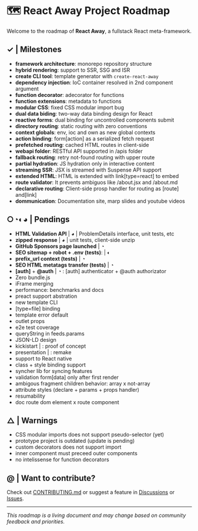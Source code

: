 # 🗺️ React Away Project Roadmap

Welcome to the roadmap of **React Away**, a fullstack React meta-framework.

## ✓ | Milestones

- **framework architecture**: monorepo repository structure  
- **hybrid rendering**: support to SSR, SSG and ISR 
- **create CLI tool**: template generator with `create-react-away` 
- **dependency injection**: IoC container resolved in 2nd component argument 
- **function decorator**: adecorator for functions 
- **function extensions**: metadata to functions 
- **modular CSS**: fixed CSS modular import bug 
- **dual data biding**: two-way data binding design for React 
- **reactive forms**: dual binding for uncontrolled components submit 
- **directory routing**: static routing with zero conventions 
- **context globals**: env, ioc and own as new global contexts 
- **action binding**: form[action] as a serialized fetch request 
- **prefetched routing**: cached HTML routes in client-side
- **webapi folder**: RESTful API supported in /apis folder 
- **fallback routing**: retry not-found routing with upper route 
- **partial hydration**: JS hydration only in interactive content 
- **streaming SSR**: JSX is streamed with Suspense API support 
- **extended HTML**: HTML is extended with link[type=react] to embed 
- **route validator**: It prevents ambiguos like /about.jsx and /about.md 
- **declarative routing**: Client-side prosp handler for routing as [route] and[link] 
- **dommunication**: Documentation site, marp slides and youtube videos 

## ○◔◐◕  | Pendings 

- **HTML Validation API** | ◕ | ProblemDetails interface, unit tests, etc
- **zipped response** | ◕ | unit tests, client-side unzip
- **GitHub Sponsors page launched** | ◔
- **SEO sitemap + robot + .env (tests)**: | ◐
- **prefix_url context (tests)** | ◔
- **SEO HTML metatags transfer (tests)** | ◔
- **[auth]** + **@auth** | ◔ : [auth] authenticator + @auth authorizator
- Zero bundle.js
- iFrame merging
- performance: benchmarks and docs
- preact support abstration
- new template CLI
- [type=file] binding
- template error default
- outlet props
- e2e test coverage 
- queryString in feeds.params
- JSON-LD design
- kickistart | : proof of concept
- presentation | : remake   
- support to React native
- class + style binding support
- syncher lib for syncing features
- validation form[data] only after first render
- ambigous fragment children behavior: array x not-array
- attribute styles (declare + params + props handler)
- resumability
- doc route dom element x route component
 
## △ | Warnings

- CSS modular imports does not support pseudo-selector (yet)
- prototype project is outdated (update is pending)
- custom decorators does not support import
- inner component must preceed outer components
- no intelissense for function decorators

## @ | Want to contribute?

Check out [CONTRIBUTING.md](./CONTRIBUTING.md) or suggest a feature in [Discussions](https://github.com/your-repo/discussions) or [Issues](https://github.com/your-repo/issues).

---

_This roadmap is a living document and may change based on community feedback and priorities._
